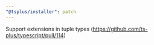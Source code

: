 ```yaml
---
"@tsplus/installer": patch
---
```


Support extensions in tuple types (https://github.com/ts-plus/typescript/pull/114)
